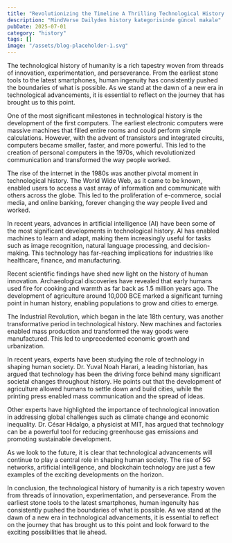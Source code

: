 ```yaml
---
title: "Revolutionizing the Timeline A Thrilling Technological History of Innovation and Discovery"
description: "MindVerse Dailyden history kategorisinde güncel makale"
pubDate: 2025-07-01
category: "history"
tags: []
image: "/assets/blog-placeholder-1.svg"
---
```


The technological history of humanity is a rich tapestry woven from threads of innovation, experimentation, and perseverance. From the earliest stone tools to the latest smartphones, human ingenuity has consistently pushed the boundaries of what is possible. As we stand at the dawn of a new era in technological advancements, it is essential to reflect on the journey that has brought us to this point.

One of the most significant milestones in technological history is the development of the first computers. The earliest electronic computers were massive machines that filled entire rooms and could perform simple calculations. However, with the advent of transistors and integrated circuits, computers became smaller, faster, and more powerful. This led to the creation of personal computers in the 1970s, which revolutionized communication and transformed the way people worked.

The rise of the internet in the 1980s was another pivotal moment in technological history. The World Wide Web, as it came to be known, enabled users to access a vast array of information and communicate with others across the globe. This led to the proliferation of e-commerce, social media, and online banking, forever changing the way people lived and worked.

In recent years, advances in artificial intelligence (AI) have been some of the most significant developments in technological history. AI has enabled machines to learn and adapt, making them increasingly useful for tasks such as image recognition, natural language processing, and decision-making. This technology has far-reaching implications for industries like healthcare, finance, and manufacturing.

Recent scientific findings have shed new light on the history of human innovation. Archaeological discoveries have revealed that early humans used fire for cooking and warmth as far back as 1.5 million years ago. The development of agriculture around 10,000 BCE marked a significant turning point in human history, enabling populations to grow and cities to emerge.

The Industrial Revolution, which began in the late 18th century, was another transformative period in technological history. New machines and factories enabled mass production and transformed the way goods were manufactured. This led to unprecedented economic growth and urbanization.

In recent years, experts have been studying the role of technology in shaping human society. Dr. Yuval Noah Harari, a leading historian, has argued that technology has been the driving force behind many significant societal changes throughout history. He points out that the development of agriculture allowed humans to settle down and build cities, while the printing press enabled mass communication and the spread of ideas.

Other experts have highlighted the importance of technological innovation in addressing global challenges such as climate change and economic inequality. Dr. César Hidalgo, a physicist at MIT, has argued that technology can be a powerful tool for reducing greenhouse gas emissions and promoting sustainable development.

As we look to the future, it is clear that technological advancements will continue to play a central role in shaping human society. The rise of 5G networks, artificial intelligence, and blockchain technology are just a few examples of the exciting developments on the horizon.

In conclusion, the technological history of humanity is a rich tapestry woven from threads of innovation, experimentation, and perseverance. From the earliest stone tools to the latest smartphones, human ingenuity has consistently pushed the boundaries of what is possible. As we stand at the dawn of a new era in technological advancements, it is essential to reflect on the journey that has brought us to this point and look forward to the exciting possibilities that lie ahead.